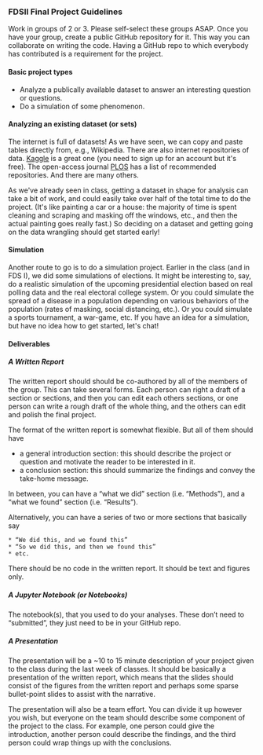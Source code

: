 ### FDSII Final Project Guidelines

Work in groups of 2 or 3. Please self-select these groups ASAP. Once you have your group, create a public GitHub repository for it. This way you can collaborate on writing the code. Having a GitHub repo to which everybody has contributed is a  requirement for the project.

#### Basic project types

* Analyze a publically available dataset to answer an interesting question or questions.
* Do a simulation of some phenomenon.

#### Analyzing an existing dataset (or sets)

The internet is full of datasets! As we have seen, we can copy and paste tables directly from, e.g., Wikipedia. There are also internet repositories of data. [Kaggle](https://www.kaggle.com/datasets) is a great one (you need to sign up for an account but it's free). The open-access journal [PLOS](https://journals.plos.org/plosone/s/recommended-repositories) has a list of recommended repositories. And there are many others.

As we've already seen in class, getting a dataset in shape for analysis can take a bit of work, and could easily take over half of the total time to do the project. (It's like painting a car or a house: the majority of time is spent cleaning and scraping and masking off the windows, etc., and then the actual painting goes really fast.) So deciding on a dataset and getting going on the data wrangling should get started early!

#### Simulation

Another route to go is to do a simulation project. Earlier in the class (and in FDS I), we did some simulations of elections. It might be interesting to, say, do a realistic simulation of the upcoming presidential election based on real polling data and the real electoral college system. Or you could simulate the spread of a disease in a population depending on various behaviors of the population (rates of masking, social distancing, etc.). Or you could simulate a sports tournament, a war-game, etc. If you have an idea for a simulation, but have no idea how to get started, let's chat!



#### Deliverables

##### A Written Report

The written report should should be co-authored by all of the members of the group. This can take several forms. Each person can right a draft of a section or sections, and then you can edit each others sections, or one person can write a rough draft of the whole thing, and the others can edit and polish the final project. 

The format of the written report is somewhat flexible. But all of them should have 

* a general introduction section: this should describe the project or question and motivate the reader to be interested in it.
* a conclusion section: this should summarize the findings and convey the take-home message.

In between, you can have a “what we did” section (i.e. “Methods”), and a “what we found” section (i.e. “Results”).

Alternatively, you can have a series of two or more sections that basically say 

	* “We did this, and we found this”
	* “So we did this, and then we found this”
	* etc. 

There should be no code in the written report. It should be text and figures only.

##### A Jupyter Notebook (or Notebooks)

The notebook(s), that you used to do your analyses. These don’t need to “submitted”, they just need to be in your GitHub repo.

##### A Presentation

The presentation will be a ~10 to 15 minute description of your project given to the class during the last week of classes. It should be basically a presentation of the written report, which means that the slides should consist of the figures from the written report and perhaps some sparse bullet-point slides to assist with the narrative. 

The presentation will also be a team effort. You can divide it up however you wish, but everyone on the team should describe some component of the project to the class. For example, one person could give the introduction, another person could describe the findings, and the third person could wrap things up with the conclusions. 

